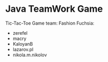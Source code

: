 Java TeamWork Game
=====================
Tic-Tac-Toe Game
team: Fashion Fuchsia:
 * zerefel
 * macry
 * KaloyanB
 * lazarov.pl
 * nikola.m.nikolov
